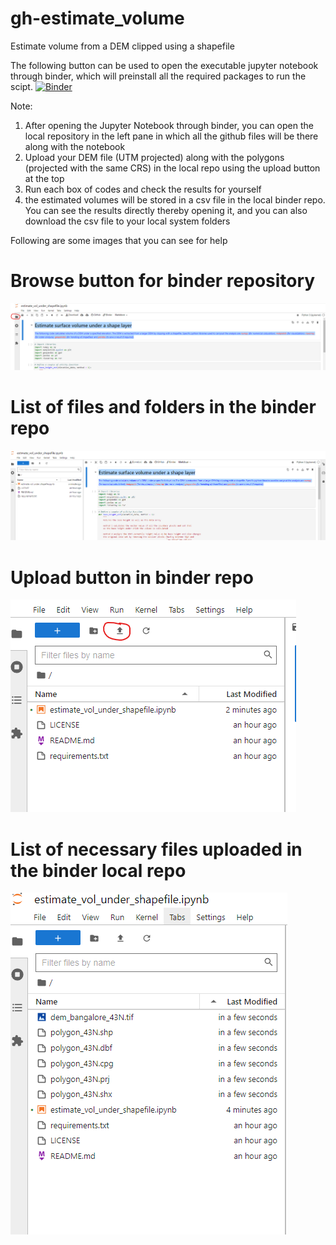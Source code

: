 # gh-estimate_volume
Estimate volume from a DEM clipped using a shapefile

The following button can be used to open the executable jupyter notebook through binder, which will preinstall all the required packages to run the scipt.
[![Binder](https://mybinder.org/badge_logo.svg)](https://mybinder.org/v2/gh/ramendra1990/gh-estimate_volume/main?labpath=estimate_vol_under_shapefile.ipynb)

Note:
1. After opening the Jupyter Notebook through binder, you can open the local repository in the left pane in which all the github files will be there along with the notebook
2. Upload your DEM file (UTM projected) along with the polygons (projected with the same CRS) in the local repo using the upload button at the top
3. Run each box of codes and check the results for yourself
4. the estimated volumes will be stored in a csv file in the local binder repo. You can see the results directly thereby opening it, and you can also download the csv file to your local system folders

Following are some images that you can see for help

# Browse button for binder repository
![alt text](https://github.com/ramendra1990/gh-estimate_volume/blob/main/Screenshot_for%20browse%20button.png?raw=true)

# List of files and folders in the binder repo
![alt text](https://github.com/ramendra1990/gh-estimate_volume/blob/main/Screenshot_for%20list%20of%20files.png?raw=true)

# Upload button in binder repo
![alt text](https://github.com/ramendra1990/gh-estimate_volume/blob/main/Screenshot_for%20upload%20button.png?raw=true)

# List of necessary files uploaded in the binder local repo
![alt text](https://github.com/ramendra1990/gh-estimate_volume/blob/main/Screenshot_with%20files%20uploaded.png?raw=true)




